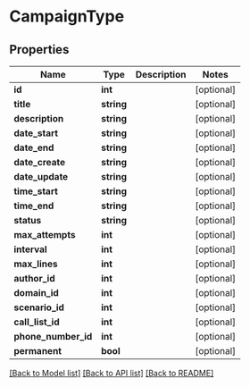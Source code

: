 # CampaignType

## Properties
Name | Type | Description | Notes
------------ | ------------- | ------------- | -------------
**id** | **int** |  | [optional] 
**title** | **string** |  | [optional] 
**description** | **string** |  | [optional] 
**date_start** | **string** |  | [optional] 
**date_end** | **string** |  | [optional] 
**date_create** | **string** |  | [optional] 
**date_update** | **string** |  | [optional] 
**time_start** | **string** |  | [optional] 
**time_end** | **string** |  | [optional] 
**status** | **string** |  | [optional] 
**max_attempts** | **int** |  | [optional] 
**interval** | **int** |  | [optional] 
**max_lines** | **int** |  | [optional] 
**author_id** | **int** |  | [optional] 
**domain_id** | **int** |  | [optional] 
**scenario_id** | **int** |  | [optional] 
**call_list_id** | **int** |  | [optional] 
**phone_number_id** | **int** |  | [optional] 
**permanent** | **bool** |  | [optional] 

[[Back to Model list]](../README.md#documentation-for-models) [[Back to API list]](../README.md#documentation-for-api-endpoints) [[Back to README]](../README.md)

